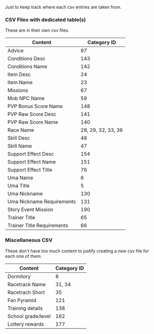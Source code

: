 Just to keep track where each csv entries are taken from.

### CSV Files with dedicated table(s)
These are in their own csv files.

| Content                    | Category ID        |
| -------------------------- | ------------------ |
| Advice                     | 97                 |
| Conditions Desc            | 143                |
| Conditions Name            | 142                |
| Item Desc                  | 24                 |
| Item Name                  | 23                 |
| Missions                   | 67                 |
| Mob NPC Name               | 59                 |
| PVP Bonus Score Name       | 148                |
| PVP Raw Score Desc         | 141                |
| PVP Raw Score Name         | 140                |
| Race Name                  | 28, 29, 32, 33, 36 |
| Skill Desc                 | 48                 |
| Skill Name                 | 47                 |
| Support Effect Desc        | 154                |
| Support Effect Name        | 151                |
| Support Effect Title       | 76                 |
| Uma Name                   | 6                  |
| Uma Title                  | 5                  |
| Uma Nickname               | 130                |
| Uma Nickname Requirements  | 131                |
| Story Event Mission        | 190                |
| Trainer Title              | 65                 |
| Trainer Title Requirements | 66                 |

### Miscellaneous CSV
These don't have too much content to justify creating a new csv file for each one of them.

| Content            | Category ID        |
| ------------------ | ------------------ |
| Dormitory          | 8                  |
| Racetrack Name     | 31, 34             |
| Racetrach Short    | 35                 |
| Fan Pyramid        | 121                |
| Training details   | 138                |
| School grade/level | 162                |
| Lottery rewards    | 177                |
